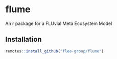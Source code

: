 # flume
An r package for a FLUvial Meta Ecosystem Model

## Installation

```r
remotes::install_github("flee-group/flume")
```
